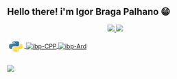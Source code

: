 ## Hello there! i'm Igor Braga Palhano 😁

<div align="center">
  <a href="https://github.com/BPalhano">
  <img height="170em" src="https://github-readme-stats.vercel.app/api?username=BPalhano&show_icons=true&theme=dark&include_all_commits=true&count_private=true"/>
  <img height="150em" src="https://github-readme-stats.vercel.app/api/top-langs/?username=BPalhano&layout=compact&langs_count=7&theme=dark"/>
</div>

  <div style="display: inline_block"><br>
  <img align="center" alt="ibp-Python" height="30" width="40" src="https://raw.githubusercontent.com/devicons/devicon/master/icons/python/python-original.svg">
  <img align="center" alt="ibp-CPP" height="30" width="40" src="https://cdn.jsdelivr.net/gh/devicons/devicon/icons/cplusplus/cplusplus-plain.svg">
  <img align="center" alt="ibp-Ard" height="30" width="40" src="https://cdn.jsdelivr.net/gh/devicons/devicon/icons/arduino/arduino-original-wordmark.svg"> 
    
</div>
 
  ##
  
<div>  
<a href = "mailto:igor.palhano@alu.ufc.br"><img src="https://img.shields.io/badge/-Gmail-%23333?style=for-the-badge&logo=gmail&logoColor=red" target="_blank"></a>  
</div>
  <!--
**BPalhano/BPalhano** is a ✨ _special_ ✨ repository because its `README.md` (this file) appears on your GitHub profile.

- 🔭 I’m currently working on ...
- 🌱 I’m currently learning ...
- 👯 I’m looking to collaborate on ...
- 🤔 I’m looking for help with ...
- 💬 Ask me about ...
- 📫 How to reach me: ...
- 😄 Pronouns: ...
- ⚡ Fun fact: ...
-->
